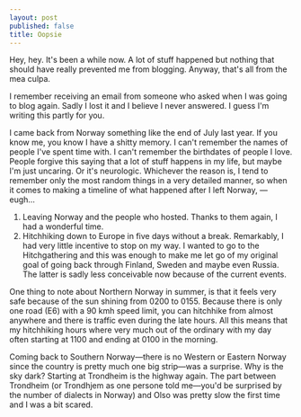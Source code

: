 ```yaml
---
layout: post
published: false
title: Oopsie
---
```

Hey, hey. It's been a while now. A lot of stuff happened but nothing that should have really prevented me from blogging. Anyway, that's all from the mea culpa.

I remember receiving an email from someone who asked when I was going to blog again. Sadly I lost it and I believe I never answered. I guess I'm writing this partly for you.

I came back from Norway something like the end of July last year. If you know me, you know I have a shitty memory. I can't remember the names of people I've spent time with. I can't remember the birthdates of people I love. People forgive this saying that a lot of stuff happens in my life, but maybe I'm just uncaring. Or it's neurologic. Whichever the reason is, I tend to remember only the most random things in a very detailed manner, so when it comes to making a timeline of what happened after I left Norway, — eugh… 

1. Leaving Norway and the people who hosted. Thanks to them again, I had a wonderful time.
2. Hitchhiking down to Europe in five days without a break. Remarkably, I had very little incentive to stop on my way. I wanted to go to the Hitchgathering and this was enough to make me let go of my original goal of going back through Finland, Sweden and maybe even Russia. The latter is sadly less conceivable now because of the current events.

One thing to note about Northern Norway in summer, is that it feels very safe because of the sun shining from 0200 to 0155. Because there is only one road (E6) with a 90 kmh speed limit, you can hitchhike from almost anywhere and there is traffic even during the late hours. All this means that my hitchhiking hours where very much out of the ordinary with my day often starting at 1100 and ending at 0100 in the morning.

Coming back to Southern Norway—there is no Western or Eastern Norway since the country is pretty much one big strip—was a surprise. Why is the sky dark? Starting at Trondheim is the highway again. The part between Trondheim (or Trondhjem as one persone told me—you'd be surprised by the number of dialects in Norway) and Olso was pretty slow the first time and I was a bit scared. 